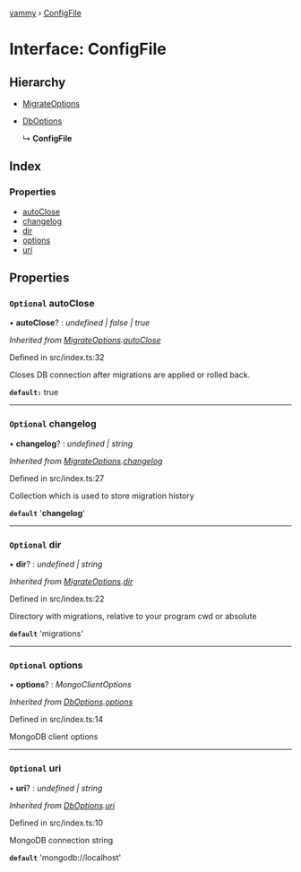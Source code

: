 [yammy](../README.md) › [ConfigFile](configfile.md)

# Interface: ConfigFile

## Hierarchy

* [MigrateOptions](migrateoptions.md)

* [DbOptions](dboptions.md)

  ↳ **ConfigFile**

## Index

### Properties

* [autoClose](configfile.md#optional-autoclose)
* [changelog](configfile.md#optional-changelog)
* [dir](configfile.md#optional-dir)
* [options](configfile.md#optional-options)
* [uri](configfile.md#optional-uri)

## Properties

### `Optional` autoClose

• **autoClose**? : *undefined | false | true*

*Inherited from [MigrateOptions](migrateoptions.md).[autoClose](migrateoptions.md#optional-autoclose)*

Defined in src/index.ts:32

Closes DB connection after migrations are applied or rolled back.

**`default:`** true

___

### `Optional` changelog

• **changelog**? : *undefined | string*

*Inherited from [MigrateOptions](migrateoptions.md).[changelog](migrateoptions.md#optional-changelog)*

Defined in src/index.ts:27

Collection which is used to store migration history

**`default`** '__changelog__'

___

### `Optional` dir

• **dir**? : *undefined | string*

*Inherited from [MigrateOptions](migrateoptions.md).[dir](migrateoptions.md#optional-dir)*

Defined in src/index.ts:22

Directory with migrations, relative to your program cwd or absolute

**`default`** 'migrations'

___

### `Optional` options

• **options**? : *MongoClientOptions*

*Inherited from [DbOptions](dboptions.md).[options](dboptions.md#optional-options)*

Defined in src/index.ts:14

MongoDB client options

___

### `Optional` uri

• **uri**? : *undefined | string*

*Inherited from [DbOptions](dboptions.md).[uri](dboptions.md#optional-uri)*

Defined in src/index.ts:10

MongoDB connection string

**`default`** 'mongodb://localhost'
